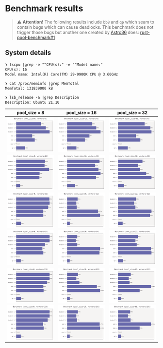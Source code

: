 # Benchmark results

> ⚠ **Attention!** The following results include `bb8` and `qp` which
> seam to contain bugs which can cause deadlocks. This benchmark does
> not trigger those bugs but another one created by
> [Astro36](https://github.com/Astro36) does:
> [rust-pool-benchmark#1](https://github.com/Astro36/rust-pool-benchmark/issues/1)

## System details

```
❯ lscpu |grep -e "^CPU(s):" -e "^Model name:"
CPU(s): 16
Model name: Intel(R) Core(TM) i9-9900K CPU @ 3.60GHz
```

```
❯ cat /proc/meminfo |grep MemTotal
MemTotal: 131839000 kB
```

```
❯ lsb_release -a |grep Description
Description: Ubuntu 21.10
```

| pool_size = 8 | pool_size = 16 | pool_size = 32 |
| --- | --- | --- |
| <img src="figures/result_s8_w8.svg"> | <img src="figures/result_s16_w8.svg"> | <img src="figures/result_s32_w8.svg"> |
| <img src="figures/result_s8_w16.svg"> | <img src="figures/result_s16_w16.svg"> | <img src="figures/result_s32_w16.svg"> |
| <img src="figures/result_s8_w32.svg"> | <img src="figures/result_s16_w32.svg"> | <img src="figures/result_s32_w32.svg"> |
| <img src="figures/result_s8_w64.svg"> | <img src="figures/result_s16_w64.svg"> | <img src="figures/result_s32_w64.svg"> |
| <img src="figures/result_s8_w128.svg"> | <img src="figures/result_s16_w128.svg"> | <img src="figures/result_s32_w128.svg"> |
| <img src="figures/result_s8_w256.svg"> | <img src="figures/result_s16_w256.svg"> | <img src="figures/result_s32_w256.svg"> |
